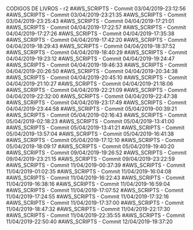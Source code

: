 CODIGOS DE LIVROS - r2
#AWS_SCRIPTS - Commit 03/04/2019-23:12:56
#AWS_SCRIPTS - Commit 03/04/2019-23:21:35
#AWS_SCRIPTS - Commit 03/04/2019-23:25:43
#AWS_SCRIPTS - Commit 04/04/2019-17:21:01
#AWS_SCRIPTS - Commit 04/04/2019-17:22:57
#AWS_SCRIPTS - Commit 04/04/2019-17:27:26
#AWS_SCRIPTS - Commit 04/04/2019-17:35:38
#AWS_SCRIPTS - Commit 04/04/2019-17:42:20
#AWS_SCRIPTS - Commit 04/04/2019-18:29:43
#AWS_SCRIPTS - Commit 04/04/2019-18:37:52
#AWS_SCRIPTS - Commit 04/04/2019-18:40:29
#AWS_SCRIPTS - Commit 04/04/2019-19:23:12
#AWS_SCRIPTS - Commit 04/04/2019-19:24:47
#AWS_SCRIPTS - Commit 04/04/2019-19:46:33
#AWS_SCRIPTS - Commit 04/04/2019-20:26:50
#AWS_SCRIPTS - Commit 04/04/2019-20:34:38
#AWS_SCRIPTS - Commit 04/04/2019-20:45:10
#AWS_SCRIPTS - Commit 04/04/2019-21:10:27
#AWS_SCRIPTS - Commit 04/04/2019-21:18:06
#AWS_SCRIPTS - Commit 04/04/2019-22:21:09
#AWS_SCRIPTS - Commit 04/04/2019-22:32:00
#AWS_SCRIPTS - Commit 04/04/2019-22:47:38
#AWS_SCRIPTS - Commit 04/04/2019-23:17:49
#AWS_SCRIPTS - Commit 04/04/2019-23:44:58
#AWS_SCRIPTS - Commit 05/04/2019-00:39:21
#AWS_SCRIPTS - Commit 05/04/2019-02:16:43
#AWS_SCRIPTS - Commit 05/04/2019-02:18:23
#AWS_SCRIPTS - Commit 05/04/2019-13:41:00
#AWS_SCRIPTS - Commit 05/04/2019-13:41:21
#AWS_SCRIPTS - Commit 05/04/2019-13:57:04
#AWS_SCRIPTS - Commit 05/04/2019-16:41:38
#AWS_SCRIPTS - Commit 05/04/2019-17:12:10
#AWS_SCRIPTS - Commit 05/04/2019-18:09:17
#AWS_SCRIPTS - Commit 05/04/2019-19:40:20
#AWS_SCRIPTS - Commit 09/04/2019-19:26:52
#AWS_SCRIPTS - Commit 09/04/2019-23:21:15
#AWS_SCRIPTS - Commit 09/04/2019-23:22:59
#AWS_SCRIPTS - Commit 11/04/2019-00:37:39
#AWS_SCRIPTS - Commit 11/04/2019-01:02:35
#AWS_SCRIPTS - Commit 11/04/2019-16:04:08
#AWS_SCRIPTS - Commit 11/04/2019-16:22:43
#AWS_SCRIPTS - Commit 11/04/2019-16:38:16
#AWS_SCRIPTS - Commit 11/04/2019-16:59:04
#AWS_SCRIPTS - Commit 11/04/2019-17:07:52
#AWS_SCRIPTS - Commit 11/04/2019-17:24:55
#AWS_SCRIPTS - Commit 11/04/2019-17:32:16
#AWS_SCRIPTS - Commit 11/04/2019-17:37:00
#AWS_SCRIPTS - Commit 11/04/2019-18:47:32
#AWS_SCRIPTS - Commit 11/04/2019-22:17:30
#AWS_SCRIPTS - Commit 11/04/2019-22:35:55
#AWS_SCRIPTS - Commit 11/04/2019-22:50:40
#AWS_SCRIPTS - Commit 12/04/2019-19:37:20
